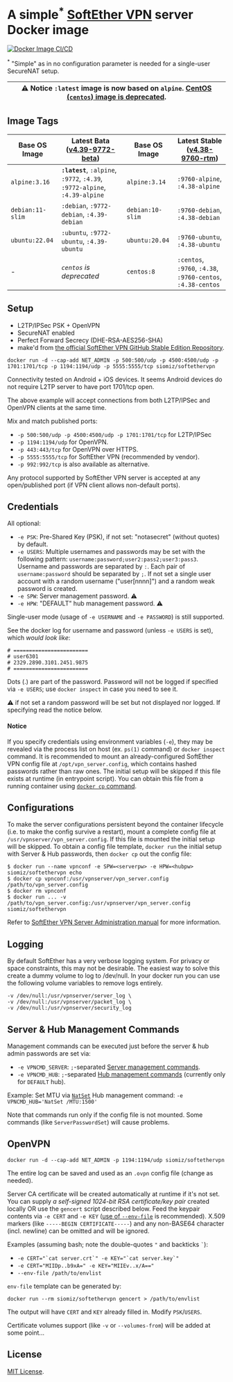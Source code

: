 # A simple<sup>*</sup> [SoftEther VPN][1] server Docker image

[![Docker Image CI/CD](https://github.com/siomiz/SoftEtherVPN/actions/workflows/dockerimage.yml/badge.svg)](https://github.com/siomiz/SoftEtherVPN/actions/workflows/dockerimage.yml)

<sup>*</sup> "Simple" as in no configuration parameter is needed for a single-user SecureNAT setup.

| :warning: **Notice** `:latest` image is now based on `alpine`. [CentOS (`centos`) image is deprecated](https://hub.docker.com/_/centos). |
| ---- |

## Image Tags

Base OS Image | Latest Bata ([v4.39-9772-beta](https://github.com/SoftEtherVPN/SoftEtherVPN_Stable/tree/v4.39-9772-beta)) | Base OS Image | Latest Stable ([v4.38-9760-rtm](https://github.com/SoftEtherVPN/SoftEtherVPN_Stable/tree/v4.38-9760-rtm)) |
------------- | -- | -- | --
`alpine:3.16` | **`:latest`**, `:alpine`, `:9772`, `:4.39`, `:9772-alpine`, `:4.39-alpine` | `alpine:3.14` | `:9760-alpine`, `:4.38-alpine`
`debian:11-slim` | `:debian`, `:9772-debian`, `:4.39-debian` | `debian:10-slim` | `:9760-debian`, `:4.38-debian`
`ubuntu:22.04` | `:ubuntu`, `:9772-ubuntu`, `:4.39-ubuntu` | `ubuntu:20.04` | `:9760-ubuntu`, `:4.38-ubuntu`
\- | _`centos` is deprecated_ | `centos:8` | `:centos`, `:9760`, `:4.38`, `:9760-centos`, `:4.38-centos`

## Setup
 - L2TP/IPSec PSK + OpenVPN
 - SecureNAT enabled
 - Perfect Forward Secrecy (DHE-RSA-AES256-SHA)
 - make'd from [the official SoftEther VPN GitHub Stable Edition Repository][2].

`docker run -d --cap-add NET_ADMIN -p 500:500/udp -p 4500:4500/udp -p 1701:1701/tcp -p 1194:1194/udp -p 5555:5555/tcp siomiz/softethervpn`

Connectivity tested on Android + iOS devices. It seems Android devices do not require L2TP server to have port 1701/tcp open.

The above example will accept connections from both L2TP/IPSec and OpenVPN clients at the same time.

Mix and match published ports: 
- `-p 500:500/udp -p 4500:4500/udp -p 1701:1701/tcp` for L2TP/IPSec
- `-p 1194:1194/udp` for OpenVPN.
- `-p 443:443/tcp` for OpenVPN over HTTPS.
- `-p 5555:5555/tcp` for SoftEther VPN (recommended by vendor).
- `-p 992:992/tcp` is also available as alternative.

Any protocol supported by SoftEther VPN server is accepted at any open/published port (if VPN client allows non-default ports).

## Credentials

All optional:

- `-e PSK`: Pre-Shared Key (PSK), if not set: "notasecret" (without quotes) by default.
- `-e USERS`: Multiple usernames and passwords may be set with the following pattern: `username:password;user2:pass2;user3:pass3`. Username and passwords are separated by `:`. Each pair of `username:password` should be separated by `;`. If not set a single user account with a random username ("user[nnnn]") and a random weak password is created.
- `-e SPW`: Server management password. :warning:
- `-e HPW`: "DEFAULT" hub management password. :warning:

Single-user mode (usage of `-e USERNAME` and `-e PASSWORD`) is still supported.

See the docker log for username and password (unless `-e USERS` is set), which *would look like*:

    # ========================
    # user6301
    # 2329.2890.3101.2451.9875
    # ========================
Dots (.) are part of the password. Password will not be logged if specified via `-e USERS`; use `docker inspect` in case you need to see it.

:warning: if not set a random password will be set but not displayed nor logged. If specifying read the notice below.

#### Notice ####

If you specify credentials using environment variables (`-e`), they may be revealed via the process list on host (ex. `ps(1)` command) or `docker inspect` command. It is recommended to mount an already-configured SoftEther VPN config file at `/opt/vpn_server.config`, which contains hashed passwords rather than raw ones. The initial setup will be skipped if this file exists at runtime (in entrypoint script). You can obtain this file from a running container using [`docker cp` command](https://docs.docker.com/engine/reference/commandline/cp/).

## Configurations ##

To make the server configurations persistent beyond the container lifecycle (i.e. to make the config survive a restart), mount a complete config file at `/usr/vpnserver/vpn_server.config`. If this file is mounted the initial setup will be skipped.
To obtain a config file template, `docker run` the initial setup with Server & Hub passwords, then `docker cp` out the config file:

    $ docker run --name vpnconf -e SPW=<serverpw> -e HPW=<hubpw> siomiz/softethervpn echo
    $ docker cp vpnconf:/usr/vpnserver/vpn_server.config /path/to/vpn_server.config
    $ docker rm vpnconf
    $ docker run ... -v /path/to/vpn_server.config:/usr/vpnserver/vpn_server.config siomiz/softethervpn

Refer to [SoftEther VPN Server Administration manual](https://www.softether.org/4-docs/1-manual/3._SoftEther_VPN_Server_Manual/3.3_VPN_Server_Administration) for more information.

## Logging ##

By default SoftEther has a very verbose logging system. For privacy or space constraints, this may not be desirable. The easiest way to solve this create a dummy volume to log to /dev/null. In your docker run you can use the following volume variables to remove logs entirely.
```
-v /dev/null:/usr/vpnserver/server_log \
-v /dev/null:/usr/vpnserver/packet_log \
-v /dev/null:/usr/vpnserver/security_log
```
## Server & Hub Management Commands ##

Management commands can be executed just before the server & hub admin passwords are set via:
- `-e VPNCMD_SERVER`: `;`-separated [Server management commands](https://www.softether.org/4-docs/1-manual/6._Command_Line_Management_Utility_Manual/6.3_VPN_Server_%2F%2F_VPN_Bridge_Management_Command_Reference_(For_Entire_Server)).
- `-e VPNCMD_HUB`: `;`-separated [Hub management commands](https://www.softether.org/4-docs/1-manual/6._Command_Line_Management_Utility_Manual/6.4_VPN_Server_%2F%2F_VPN_Bridge_Management_Command_Reference_(For_Virtual_Hub)) (currently only for `DEFAULT` hub).

Example: Set MTU via [`NatSet`](https://www.softether.org/4-docs/1-manual/6._Command_Line_Management_Utility_Manual/6.4_VPN_Server_%2F%2F_VPN_Bridge_Management_Command_Reference_(For_Virtual_Hub)#6.4.97_.22NatSet.22:_Change_Virtual_NAT_Function_Setting_of_SecureNAT_Function) Hub management command:
`-e VPNCMD_HUB='NatSet /MTU:1500'`

Note that commands run only if the config file is not mounted. Some commands (like `ServerPasswordSet`) will cause problems.

## OpenVPN ##

`docker run -d --cap-add NET_ADMIN -p 1194:1194/udp siomiz/softethervpn`

The entire log can be saved and used as an `.ovpn` config file (change as needed).

Server CA certificate will be created automatically at runtime if it's not set. You can supply _a self-signed 1024-bit RSA certificate/key pair_ created locally OR use the `gencert` script described below. Feed the keypair contents via `-e CERT` and `-e KEY` ([use of `--env-file`][3] is recommended). X.509 markers (like `-----BEGIN CERTIFICATE-----`) and any non-BASE64 character (incl. newline) can be omitted and will be ignored.

Examples (assuming bash; note the double-quotes `"` and backticks `` ` ``):

* ``-e CERT="`cat server.crt`" -e KEY="`cat server.key`"``
* `-e CERT="MIIDp..b9xA=" -e KEY="MIIEv..x/A=="`
* `--env-file /path/to/envlist`

`env-file` template can be generated by:

`docker run --rm siomiz/softethervpn gencert > /path/to/envlist`

The output will have `CERT` and `KEY` already filled in. Modify `PSK`/`USERS`.

Certificate volumes support (like `-v` or `--volumes-from`) will be added at some point...

## License ##

[MIT License][4].

  [1]: https://www.softether.org/
  [2]: https://github.com/SoftEtherVPN/SoftEtherVPN_Stable
  [3]: https://docs.docker.com/engine/reference/commandline/run/#set-environment-variables-e-env-env-file
  [4]: https://github.com/siomiz/SoftEtherVPN/raw/master/LICENSE
